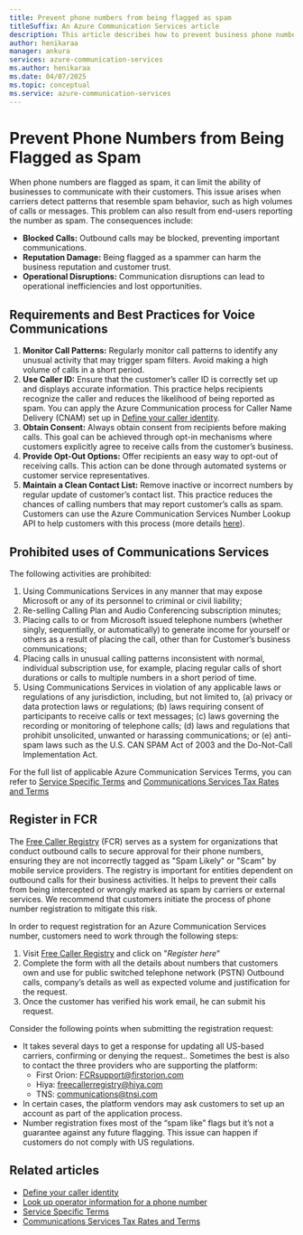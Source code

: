 ```yaml
---
title: Prevent phone numbers from being flagged as spam
titleSuffix: An Azure Communication Services article
description: This article describes how to prevent business phone numbers from being flagged as spam.
author: henikaraa
manager: ankura
services: azure-communication-services
ms.author: henikaraa
ms.date: 04/07/2025
ms.topic: conceptual
ms.service: azure-communication-services
---
```


# Prevent Phone Numbers from Being Flagged as Spam

When phone numbers are flagged as spam, it can limit the ability of businesses to communicate with their customers. This issue arises when carriers detect patterns that resemble spam behavior, such as high volumes of calls or messages. This problem can also result from end-users reporting the number as spam. The consequences include:

- **Blocked Calls:** Outbound calls may be blocked, preventing important communications.
- **Reputation Damage:** Being flagged as a spammer can harm the business reputation and customer trust.
- **Operational Disruptions:** Communication disruptions can lead to operational inefficiencies and lost opportunities.

## Requirements and Best Practices for Voice Communications

1. **Monitor Call Patterns:** Regularly monitor call patterns to identify any unusual activity that may trigger spam filters. Avoid making a high volume of calls in a short period.
2. **Use Caller ID:** Ensure that the customer’s caller ID is correctly set up and displays accurate information. This practice helps recipients recognize the caller and reduces the likelihood of being reported as spam. You can apply the Azure Communication process for Caller Name Delivery (CNAM) set up in [Define your caller identity](../telephony/how-to-manage-your-calling-identity.md).
3. **Obtain Consent:** Always obtain consent from recipients before making calls. This goal can be achieved through opt-in mechanisms where customers explicitly agree to receive calls from the customer’s business.
4. **Provide Opt-Out Options:** Offer recipients an easy way to opt-out of receiving calls. This action can be done through automated systems or customer service representatives.
5. **Maintain a Clean Contact List:** Remove inactive or incorrect numbers by regular update of customer’s contact list. This practice reduces the chances of calling numbers that may report customer’s calls as spam. Customers can use the Azure Communication Services Number Lookup API to help customers with this process (more details [here](../../quickstarts/telephony/number-lookup.md)).

## Prohibited uses of Communications Services

The following activities are prohibited:
1.	Using Communications Services in any manner that may expose Microsoft or any of its personnel to criminal or civil liability;
2.	Re-selling Calling Plan and Audio Conferencing subscription minutes;
3.	Placing calls to or from Microsoft issued telephone numbers (whether singly, sequentially, or automatically) to generate income for yourself or others as a result of placing the call, other than for Customer’s business communications;
4.	Placing calls in unusual calling patterns inconsistent with normal, individual subscription use, for example, placing regular calls of short durations or calls to multiple numbers in a short period of time.
5.	Using Communications Services in violation of any applicable laws or regulations of any jurisdiction, including, but not limited to, (a) privacy or data protection laws or regulations; (b) laws requiring consent of participants to receive calls or text messages; (c) laws governing the recording or monitoring of telephone calls; (d) laws and regulations that prohibit unsolicited, unwanted or harassing communications; or (e) anti-spam laws such as the U.S. CAN SPAM Act of 2003 and the Do-Not-Call Implementation Act.

For the full list of applicable Azure Communication Services Terms, you can refer to [Service Specific Terms](https://www.microsoft.com/licensing/terms/productoffering/MicrosoftAzure/EAEAS#clause-2520-h3-1) and [Communications Services Tax Rates and Terms](https://www.microsoft.com/licensing/docs/view/Communications-Services-Tax-Rates-and-Terms?msockid=29591b22ce2367e3338a0afdcfe86647)

## Register in FCR

The [Free Caller Registry](https://www.freecallerregistry.com/fcr/) (FCR) serves as a system for organizations that conduct outbound calls to secure approval for their phone numbers, ensuring they are not incorrectly tagged as "Spam Likely" or "Scam" by mobile service providers.
The registry is important for entities dependent on outbound calls for their business activities. It helps to prevent their calls from being intercepted or wrongly marked as spam by carriers or external services. We recommend that customers initiate the process of phone number registration to mitigate this risk.

In order to request registration for an Azure Communication Services number, customers need to work through the following steps:
1. Visit [Free Caller Registry](https://www.freecallerregistry.com/fcr/) and click on "*Register here*"
2. Complete the form with all the details about numbers that customers own and use for public switched telephone network (PSTN) Outbound calls, company’s details as well as expected volume and justification for the request.
3. Once the customer has verified his work email, he can submit his request.

Consider the following points when submitting the registration request:
- It takes several days to get a response for updating all US-based carriers, confirming or denying the request.. Sometimes the best is also to contact the three providers who are supporting the platform:
  - First Orion: FCRsupport@firstorion.com
  - Hiya: freecallerregistry@hiya.com
  - TNS: communications@tnsi.com
- In certain cases, the platform vendors may ask customers to set up an account as part of the application process.
- Number registration fixes most of the “spam like” flags but it’s not a guarantee against any future flagging. This issue can happen if customers do not comply with US regulations.

## Related articles

- [Define your caller identity](../telephony/how-to-manage-your-calling-identity.md)
- [Look up operator information for a phone number](../../quickstarts/telephony/number-lookup.md)
- [Service Specific Terms](https://www.microsoft.com/licensing/terms/productoffering/MicrosoftAzure/EAEAS#clause-2520-h3-1)
- [Communications Services Tax Rates and Terms](https://www.microsoft.com/licensing/docs/view/Communications-Services-Tax-Rates-and-Terms?msockid=29591b22ce2367e3338a0afdcfe86647)
